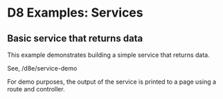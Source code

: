 # D8 Examples: Services

## Basic service that returns data

This example demonstrates building a simple service that returns data.

See, /d8e/service-demo

For demo purposes, the output of the service is printed to a page using a route and controller.
